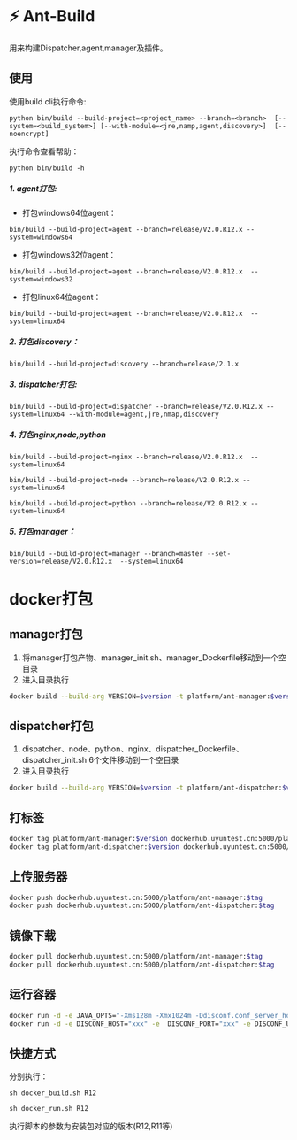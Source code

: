 # ⚡ Ant-Build
用来构建Dispatcher,agent,manager及插件。

## 使用

使用build cli执行命令:

```
python bin/build --build-project=<project_name> --branch=<branch>  [--system=<build_system>] [--with-module=<jre,namp,agent,discovery>]  [--noencrypt]
```

执行命令查看帮助：

```
python bin/build -h
```

##### 1.  agent打包:

 - 打包windows64位agent：
 
```
bin/build --build-project=agent --branch=release/V2.0.R12.x --system=windows64
```

 - 打包windows32位agent：
 
```
bin/build --build-project=agent --branch=release/V2.0.R12.x  --system=windows32
```

 - 打包linux64位agent：
 
```
bin/build --build-project=agent --branch=release/V2.0.R12.x  --system=linux64
```

##### 2. 打包discovery：

```
bin/build --build-project=discovery --branch=release/2.1.x
```

##### 3. dispatcher打包:

```
bin/build --build-project=dispatcher --branch=release/V2.0.R12.x --system=linux64 --with-module=agent,jre,nmap,discovery
```
##### 4. 打包nginx,node,python

```
bin/build --build-project=nginx --branch=release/V2.0.R12.x  --system=linux64
```

```
bin/build --build-project=node --branch=release/V2.0.R12.x --system=linux64
```

```
bin/build --build-project=python --branch=release/V2.0.R12.x --system=linux64
```

##### 5. 打包manager：
   
```
bin/build --build-project=manager --branch=master --set-version=release/V2.0.R12.x  --system=linux64
```

 
# docker打包
## manager打包
1. 将manager打包产物、manager_init.sh、manager_Dockerfile移动到一个空目录
2. 进入目录执行

```bash
docker build --build-arg VERSION=$version -t platform/ant-manager:$version ./
```

## dispatcher打包
1. dispatcher、node、python、nginx、dispatcher_Dockerfile、dispatcher_init.sh 6个文件移动到一个空目录
2. 进入目录执行

```bash
docker build --build-arg VERSION=$version -t platform/ant-dispatcher:$version ./
```

## 打标签
```bash
docker tag platform/ant-manager:$version dockerhub.uyuntest.cn:5000/platform/ant-manager:$tag
docker tag platform/ant-dispatcher:$version dockerhub.uyuntest.cn:5000/platform/ant-dispatcher:$tag
```


## 上传服务器
```bash
docker push dockerhub.uyuntest.cn:5000/platform/ant-manager:$tag
docker push dockerhub.uyuntest.cn:5000/platform/ant-dispatcher:$tag
```

## 镜像下载
```bash
docker pull dockerhub.uyuntest.cn:5000/platform/ant-manager:$tag
docker pull dockerhub.uyuntest.cn:5000/platform/ant-dispatcher:$tag
```
## 运行容器
```bash
docker run -d -e JAVA_OPTS="-Xms128m -Xmx1024m -Ddisconf.conf_server_host=xxx -Ddisconf.env=xxx -Ddisconf.version=xxx" --name ant-manager -p 7595:7595 dockerhub.uyuntest.cn:5000/platform/ant-manager:$tag
docker run -d -e DISCONF_HOST="xxx" -e  DISCONF_PORT="xxx" -e DISCONF_URL DECRYPT_URL="xxx" --name ant-dispatcher -p 7599:7599 dockerhub.uyuntest.cn:5000/platform/ant-dispatcher:$tag
```

## 快捷方式
分别执行：
```
sh docker_build.sh R12
```

```
sh docker_run.sh R12
```

执行脚本的参数为安装包对应的版本(R12,R11等)
